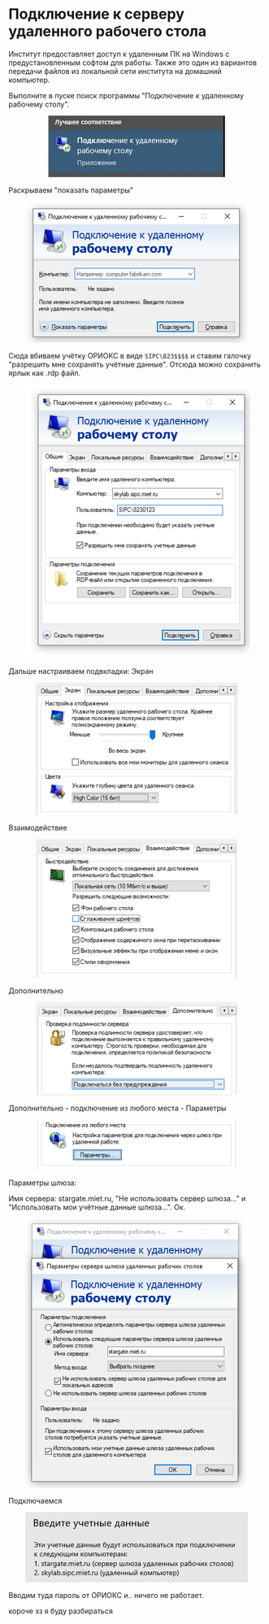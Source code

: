 # Подключение к серверу удаленного рабочего стола

Институт предоставляет доступ к удаленным ПК на Windows с предустановленным софтом для работы. Также это один из вариантов передачи файлов из локальной сети института на домашний компьютер.

Выполните в пуске поиск программы "Подключение к удаленному рабочему столу".

<p align="center">
<img src="img/skylab/image1.png">
</p>

Раскрываем "показать параметры"

<p align="center">
<img src="img/skylab/image2.png">
</p>

Сюда вбиваем учётку ОРИОКС в виде `SIPC\823$$$$` и ставим галочку "разрешить мне сохранять учётные данные". Отсюда можно сохранить ярлык как .rdp файл.
<p align="center">
<img src="img/skylab/image3.png">
</p>
Дальше настраиваем подвкладки: Экран
<p align="center">
<img src="img/skylab/image4.png">
</p>
Взаимодействие
<p align="center">
<img src="img/skylab/image5.png">
</p>
Дополнительно
<p align="center">
<img src="img/skylab/image6.png">
</p>
Дополнительно - подключение из любого места - Параметры
<p align="center">
<img src="img/skylab/image7.png">
</p>
Параметры шлюза:

Имя сервера: stargate.miet.ru, "Не использовать сервер шлюза..." и "Использовать мои учётные данные шлюза...". Ок.
<p align="center">
<img src="img/skylab/image8.png">
</p>
Подключаемся
<p align="center">
<img src="img/skylab/image9.png">
</p>
Вводим туда пароль от ОРИОКС и.. ничего не работает.

короче хз я буду разбираться